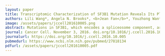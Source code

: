 ```yaml
---
layout: paper
title: Transcriptomic Characterization of SF3B1 Mutation Reveals Its Pleiotropic Effects in Chronic Lymphocytic Leukemia
authors: Lili Wang*, Angela N. Brooks*, <b>Jean Fan</b>*, Youzhong Wan*, Rutendo Gambe, Shuqiang Li, Sarah Hergert, Shanye Yin, Samuel S. Freeman, Joshua Z. Levin, Lin Fan, Michael Seiler, Silvia Buonamici, Peter G. Smith, Kevin F. Chau, Carrie L. Cibulskis, Wandi Zhang, Laura Z. Rassenti, Emanuela M. Ghia, Thomas J. Kipps, Stacey Fernandes, Donald B. Bloch, Dylan Kotliar, Dan A. Landau, Sachet A. Shukla, Jon C. Aster, Robin Reed, David S. DeLuca, Jennifer R. Brown, Donna Neuberg, Gad Getz, Kenneth J. Livak, Matthew M. Meyerson, Peter V. Kharchenko, Catherine J. Wu
image: /assets/papers/jccell201610005.png
abstract: Mutations in SF3B1, which encodes a spliceosome component, are associated with poor outcome in chronic lymphocytic leukemia (CLL), but how these contribute to CLL progression remains poorly understood. We undertook a transcriptomic characterization of primary human CLL cells to identify transcripts and pathways affected by SF3B1 mutation. Splicing alterations, identified in the analysis of bulk cells, were confirmed in single SF3B1-mutated CLL cells and also found in cell lines ectopically expressing mutant SF3B1. SF3B1 mutation was found to dysregulate multiple cellular functions including DNA damage response, telomere maintenance, and Notch signaling (mediated through KLF8 upregulation, increased TERC and TERT expression, or altered splicing of DVL2 transcript, respectively). SF3B1 mutation leads to diverse changes in CLL-related pathways.
journal: Cancer Cell. November 3, 2016. doi.org/10.1016/j.ccell.2016.10.005
journalurl: https://doi.org/10.1016/j.ccell.2016.10.005
pubmedurl: https://www.ncbi.nlm.nih.gov/pubmed/27818134
pdfurl: /assets/papers/jccell201610005.pdf
---
```



